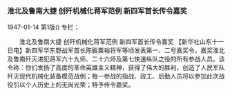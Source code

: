 ### 淮北及鲁南大捷  创歼机械化蒋军范例  新四军首长传令嘉奖

1947-01-14
第1版()
专栏：

　　淮北及鲁南大捷
    创歼机械化蒋军范例
    新四军首长传令嘉奖
    【新华社山东十一日电】新四军华东野战军首长陈毅粟裕将军等顷发表第一、二号嘉奖令，嘉奖淮北及鲁南歼灭进犯蒋军六十九师、二十六师及第七快速纵队之役的所有参战人员。该令称：你们发扬了高度的革命英雄主义精神，获得了伟大的胜利，创造了人民军队歼灭现代机械化装备模范战例；每一参战的指战、政工、后勤人员将以参加此次战役引以个人历史上的无尚光荣；特予传令嘉奖。
